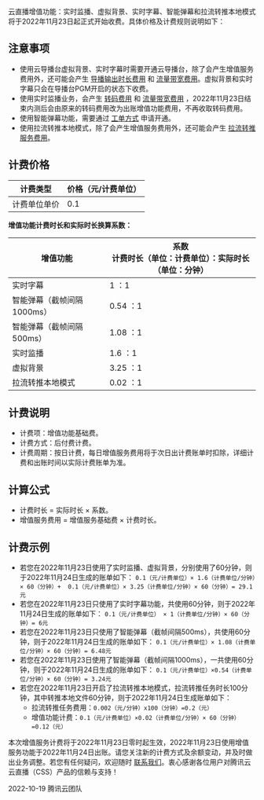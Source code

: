 云直播增值功能：实时监播、虚拟背景、实时字幕、智能弹幕和拉流转推本地模式将于2022年11月23日起正式开始收费。具体价格及计费规则说明如下：

## 注意事项
- 使用云导播台虚拟背景、实时字幕时需要开通云导播台，除了会产生增值服务费用外，还可能会产生 [导播输出时长费用](https://cloud.tencent.com/document/product/267/42166) 和  [流量带宽费用](https://cloud.tencent.com/document/product/267/52662)。虚拟背景和实时字幕只会在导播台PGM开启的状态下收费。
- 使用实时监播业务，会产生 [转码费用](https://cloud.tencent.com/document/product/267/39889) 和 [流量带宽费用](https://cloud.tencent.com/document/product/267/52662) ，2022年11月23日结束内测后会由原来的转码费用改为出账增值功能费用，不再收取转码费用。
- 使用智能弹幕功能，需要通过 [工单方式](https://console.cloud.tencent.com/workorder/category) 申请开通。
- 使用拉流转推本地模式，除了会产生增值服务费用外，还可能会产生 [拉流转推服务费用](https://cloud.tencent.com/document/product/267/53308)。

## 计费价格

| 计费类型     | 价格（元/计费单位） |
| ------------ | ------------------- |
| 计费单位单价 | 0.1                 |

**增值功能计费时长和实际时长换算系数：**

| 增值功能                   | 系数<br>计费时长（单位：计费单位）：实际时长（单位：分钟） |
| -------------------------- | ---------------------------------------------------------- |
| 实时字幕                   | 1 ：1                                                      |
| 智能弹幕（截帧间隔1000ms） | 0.54 ：1                                                   |
| 智能弹幕（截帧间隔500ms）  | 1.08 ：1                                                   |
| 实时监播                   | 1.6 ：1                                                    |
| 虚拟背景                   | 3.25 ：1                                                   |
| 拉流转推本地模式           | 0.02 ：1                                                   |

## 计费说明
- 计费项：增值功能基础费。
- 计费方式：后付费计费。
- 计费周期：按日计费，每日增值服务费用将于次日出计费账单时扣除，详细计费和出账时间以实际计费账单为准。


## 计算公式
- 计费时长 = 实际时长 × 系数。
- 增值服务费用 = 增值服务基础费 × 计费时长。

## 计费示例

- 若您在2022年11月23日使用了实时监播、虚拟背景，分别使用了60分钟，则于2022年11月24日生成的账单如下：
`0.1（元/计费单位）× 1.6（计费单位/分钟）× 60（分钟）+  0.1（元/计费单位）× 3.25（计费单位/分钟）× 60（分钟）= 29.1元`
- 若您在2022年11月23日只使用了实时字幕功能，共使用60分钟，则于2022年11月24日生成的账单如下：
	`0.1（元/计费单位） × 1（计费单位/分钟）× 60（分钟）= 6元`
- 若您在2022年11月23日只使用了智能弹幕（截帧间隔500ms），共使用60分钟，则于2022年11月24日生成的账单如下：
	`0.1（元/计费单位）× 1.08（计费单位/分钟）× 60（分钟）= 6.48元`
- 若您在2022年11月23日使用了智能弹幕（截帧间隔1000ms），一共使用60分钟，则于2022年11月24日生成的账单如下：
	`0.1（元/计费单位）×0.54（计费单位/分钟）× 60（分钟）= 3.24元`
- 若您在2022年11月23日开启了拉流转推本地模式，拉流转推任务时长100分钟，其中转推本地文件60分钟，则于2022年11月24日生成账单如下：
	- 拉流转推任务费用：`0.002（元/分钟）x100（分钟）=0.2（元）`
	- 增值功能计费：`0.1（元/计费单位）×0.02（计费单位/分钟）× 60（分钟）=0.12（元）`

本次增值服务计费将于2022年11月23日零时起生效，2022年11月23日使用增值服务功能于2022年11月24日出账。请您关注新的计费方式及余额变动，并及时做出业务调整。若您有任何疑问，欢迎随时 [联系我们](https://cloud.tencent.com/document/product/267/19904)。衷心感谢各位用户对腾讯云云直播（CSS）产品的信赖与支持！

2022-10-19
腾讯云团队

